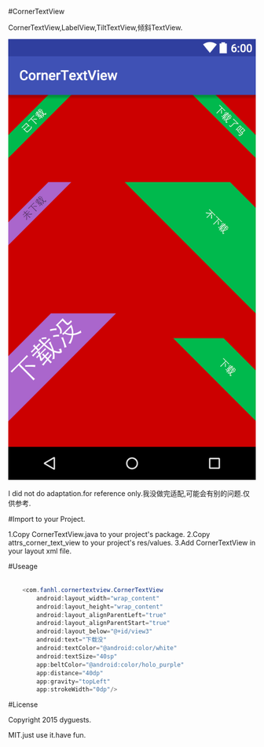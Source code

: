 #CornerTextView

CornerTextView,LabelView,TiltTextView,倾斜TextView.

![](graphices/layout-2015-10-30-211005.png)

I did not do adaptation.for reference only.我没做完适配,可能会有别的问题.仅供参考.

#Import to your Project.

1.Copy CornerTextView.java to your project's package.
2.Copy attrs_corner_text_view to your project's res/values.
3.Add CornerTextView in your layout xml file.

#Useage

```java

    <com.fanhl.cornertextview.CornerTextView
        android:layout_width="wrap_content"
        android:layout_height="wrap_content"
        android:layout_alignParentLeft="true"
        android:layout_alignParentStart="true"
        android:layout_below="@+id/view3"
        android:text="下载没"
        android:textColor="@android:color/white"
        android:textSize="40sp"
        app:beltColor="@android:color/holo_purple"
        app:distance="40dp"
        app:gravity="topLeft"
        app:strokeWidth="0dp"/>

```

#License

Copyright 2015 dyguests.

MIT.just use it.have fun.